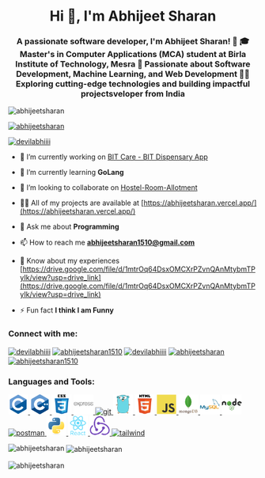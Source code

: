 <h1 align="center">Hi 👋, I'm Abhijeet Sharan</h1>
<h3 align="center">A passionate software developer, I'm Abhijeet Sharan! 👋 🎓 Master's in Computer Applications (MCA) student at Birla Institute of Technology, Mesra 🌟 Passionate about Software Development, Machine Learning, and Web Development 👨‍💻 Exploring cutting-edge technologies and building impactful projectsveloper from India</h3>

<p align="left"> <img src="https://komarev.com/ghpvc/?username=abhijeetsharan&label=Profile%20views&color=0e75b6&style=flat" alt="abhijeetsharan" /> </p>

<p align="left"> <a href="https://github.com/ryo-ma/github-profile-trophy"><img src="https://github-profile-trophy.vercel.app/?username=abhijeetsharan" alt="abhijeetsharan" /></a> </p>

<p align="left"> <a href="https://twitter.com/devilabhiiii" target="blank"><img src="https://img.shields.io/twitter/follow/devilabhiiii?logo=twitter&style=for-the-badge" alt="devilabhiiii" /></a> </p>

- 🔭 I’m currently working on [BIT Care - BIT Dispensary App](https://github.com/abhijeetsharan/Bit-Care)

- 🌱 I’m currently learning **GoLang**

- 👯 I’m looking to collaborate on [Hostel-Room-Allotment](https://github.com/abhijeetsharan/hostel-room-allotment)

- 👨‍💻 All of my projects are available at [https://abhijeetsharan.vercel.app/](https://abhijeetsharan.vercel.app/)

- 💬 Ask me about **Programming**

- 📫 How to reach me **abhijeetsharan1510@gmail.com**

- 📄 Know about my experiences [https://drive.google.com/file/d/1mtrOq64DsxOMCXrPZvnQAnMtybmTPyIk/view?usp=drive_link](https://drive.google.com/file/d/1mtrOq64DsxOMCXrPZvnQAnMtybmTPyIk/view?usp=drive_link)

- ⚡ Fun fact **I think I am Funny**

<h3 align="left">Connect with me:</h3>
<p align="left">
<a href="https://twitter.com/devilabhiiii" target="blank"><img align="center" src="https://raw.githubusercontent.com/rahuldkjain/github-profile-readme-generator/master/src/images/icons/Social/twitter.svg" alt="devilabhiiii" height="30" width="40" /></a>
<a href="https://linkedin.com/in/abhijeetsharan1510" target="blank"><img align="center" src="https://raw.githubusercontent.com/rahuldkjain/github-profile-readme-generator/master/src/images/icons/Social/linked-in-alt.svg" alt="abhijeetsharan1510" height="30" width="40" /></a>
<a href="https://instagram.com/devilabhiiii" target="blank"><img align="center" src="https://raw.githubusercontent.com/rahuldkjain/github-profile-readme-generator/master/src/images/icons/Social/instagram.svg" alt="devilabhiiii" height="30" width="40" /></a>
<a href="https://www.leetcode.com/abhijeetsharan" target="blank"><img align="center" src="https://raw.githubusercontent.com/rahuldkjain/github-profile-readme-generator/master/src/images/icons/Social/leet-code.svg" alt="abhijeetsharan" height="30" width="40" /></a>
<a href="https://auth.geeksforgeeks.org/user/abhijeetsharan1510" target="blank"><img align="center" src="https://raw.githubusercontent.com/rahuldkjain/github-profile-readme-generator/master/src/images/icons/Social/geeks-for-geeks.svg" alt="abhijeetsharan1510" height="30" width="40" /></a>
</p>

<h3 align="left">Languages and Tools:</h3>
<p align="left"> <a href="https://www.cprogramming.com/" target="_blank" rel="noreferrer"> <img src="https://raw.githubusercontent.com/devicons/devicon/master/icons/c/c-original.svg" alt="c" width="40" height="40"/> </a> <a href="https://www.w3schools.com/cpp/" target="_blank" rel="noreferrer"> <img src="https://raw.githubusercontent.com/devicons/devicon/master/icons/cplusplus/cplusplus-original.svg" alt="cplusplus" width="40" height="40"/> </a> <a href="https://www.w3schools.com/css/" target="_blank" rel="noreferrer"> <img src="https://raw.githubusercontent.com/devicons/devicon/master/icons/css3/css3-original-wordmark.svg" alt="css3" width="40" height="40"/> </a> <a href="https://expressjs.com" target="_blank" rel="noreferrer"> <img src="https://raw.githubusercontent.com/devicons/devicon/master/icons/express/express-original-wordmark.svg" alt="express" width="40" height="40"/> </a> <a href="https://git-scm.com/" target="_blank" rel="noreferrer"> <img src="https://www.vectorlogo.zone/logos/git-scm/git-scm-icon.svg" alt="git" width="40" height="40"/> </a> <a href="https://golang.org" target="_blank" rel="noreferrer"> <img src="https://raw.githubusercontent.com/devicons/devicon/master/icons/go/go-original.svg" alt="go" width="40" height="40"/> </a> <a href="https://www.w3.org/html/" target="_blank" rel="noreferrer"> <img src="https://raw.githubusercontent.com/devicons/devicon/master/icons/html5/html5-original-wordmark.svg" alt="html5" width="40" height="40"/> </a> <a href="https://developer.mozilla.org/en-US/docs/Web/JavaScript" target="_blank" rel="noreferrer"> <img src="https://raw.githubusercontent.com/devicons/devicon/master/icons/javascript/javascript-original.svg" alt="javascript" width="40" height="40"/> </a> <a href="https://www.mongodb.com/" target="_blank" rel="noreferrer"> <img src="https://raw.githubusercontent.com/devicons/devicon/master/icons/mongodb/mongodb-original-wordmark.svg" alt="mongodb" width="40" height="40"/> </a> <a href="https://www.mysql.com/" target="_blank" rel="noreferrer"> <img src="https://raw.githubusercontent.com/devicons/devicon/master/icons/mysql/mysql-original-wordmark.svg" alt="mysql" width="40" height="40"/> </a> <a href="https://nodejs.org" target="_blank" rel="noreferrer"> <img src="https://raw.githubusercontent.com/devicons/devicon/master/icons/nodejs/nodejs-original-wordmark.svg" alt="nodejs" width="40" height="40"/> </a> <a href="https://postman.com" target="_blank" rel="noreferrer"> <img src="https://www.vectorlogo.zone/logos/getpostman/getpostman-icon.svg" alt="postman" width="40" height="40"/> </a> <a href="https://www.python.org" target="_blank" rel="noreferrer"> <img src="https://raw.githubusercontent.com/devicons/devicon/master/icons/python/python-original.svg" alt="python" width="40" height="40"/> </a> <a href="https://reactjs.org/" target="_blank" rel="noreferrer"> <img src="https://raw.githubusercontent.com/devicons/devicon/master/icons/react/react-original-wordmark.svg" alt="react" width="40" height="40"/> </a> <a href="https://redux.js.org" target="_blank" rel="noreferrer"> <img src="https://raw.githubusercontent.com/devicons/devicon/master/icons/redux/redux-original.svg" alt="redux" width="40" height="40"/> </a> <a href="https://tailwindcss.com/" target="_blank" rel="noreferrer"> <img src="https://www.vectorlogo.zone/logos/tailwindcss/tailwindcss-icon.svg" alt="tailwind" width="40" height="40"/> </a> </p>

<p><img align="left" src="https://github-readme-stats.vercel.app/api/top-langs?username=abhijeetsharan&show_icons=true&locale=en&layout=compact" alt="abhijeetsharan" /></p>

<p>&nbsp;<img align="center" src="https://github-readme-stats.vercel.app/api?username=abhijeetsharan&show_icons=true&locale=en" alt="abhijeetsharan" /></p>

<p><img align="center" src="https://github-readme-streak-stats.herokuapp.com/?user=abhijeetsharan&" alt="abhijeetsharan" /></p>

